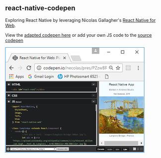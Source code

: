 ## react-native-codepen

Exploring React Native by leveraging Nicolas Gallagher's [React Native for Web](https://github.com/necolas/react-native-web).

View the [adapted codepen here][rob-anderson-codepen] or add your own JS code to the [source codepen][react-native-web-codepen-url]


[react-native-web-codepen-url]: http://codepen.io/necolas/pen/PZzwBR

[rob-anderson-codepen]: http://codepen.io/anderson2/pen/xEmVNj?editors=0010


![alt text][view]

[view]: https://github.com/anderson2/react-native-codepen/raw/master/images/codepen-view.png "codepen image"

